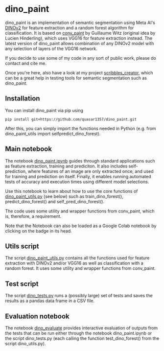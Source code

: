 # dino_paint

dino_paint is an implementation of semantic segmentation using Meta AI's [DINOv2](https://github.com/facebookresearch/dinov2) for feature extraction and a random forest algorithm for classification. It is based on [conv_paint](https://github.com/guiwitz/napari-convpaint) by Guillaume Witz (original idea by Lucien Hinderling), which uses VGG16 for feature extraction instead. The latest version of dino_paint allows combination of any DINOv2 model with any selection of layers of the VGG16 network.

If you decide to use some of my code in any sort of public work, please do contact and cite me.

Once you're here, also have a look at my project [scribbles_creator](https://github.com/quasar1357/scribbles_creator), which can be a great help in testing tools for semantic segmentation such as dino_paint.

## Installation
You can install dino_paint via pip using

    pip install git+https://github.com/quasar1357/dino_paint.git

After this, you can simply import the functions needed in Python (e.g. from dino_paint_utils import selfpredict_dino_forest).


## Main notebook

The notebook [dino_paint.ipynb](dino_paint.ipynb) guides through standard applications such as feature extraction, training and prediciton. It also includes self-prediction, where features of an image are only extracted once, and used for training and prediction on itself. Finally, it enables running automated tests of accuracy and execution times using different model selections.

Use this notebook to learn about how to use the core functions of [dino_paint_utils.py](dino_paint_utils.py) (see below) such as train_dino_forest(), predict_dino_forest() and self_pred_dino_forest().

The code uses some utility and wrapper functions from conv_paint, which is, therefore, a requirement.

Note that the Notebook can also be loaded as a Google Colab notebook by clicking on the badge in its head.

## Utils script

The script [dino_paint_utils.py](dino_paint_utils.py) contains all the functions used for feature extraction with DINOv2 and/or VGG16 as well as classification with a random forest. It uses some utility and wrapper functions from conv_paint.

## Test script

The script [dino_tests.py](dino_tests.py) runs a (possibly large) set of tests and saves the results as a pandas data frame in a CSV file.

## Evaluation notebook

The notebook [dino_evaluate](dino_evaluate) provides interactive evaluation of outputs from the tests that can be run either through the notebook dino_paint.ipynb or the script dino_tests.py (each calling the function test_dino_forest() from the script dino_utils.py).
